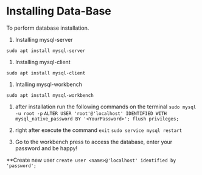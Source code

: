 # Installing Data-Base 

To perform database installation.

1. Installing mysql-server
```
sudo apt install mysql-server
```

1. Installing mysql-client
```
sudo apt install mysql-client
```

1. Intalling mysql-workbench
```
sudo apt install mysql-workbench
```

1. after installation run the following commands on the terminal
`sudo mysql -u root -p`
`ALTER USER 'root'@'localhost' IDENTIFIED WITH mysql_native_password BY '<YourPassword>'; flush privileges;`

1. right after execute the command
`exit`
`sudo service mysql restart`

1. Go to the workbench press to access the database, enter your password and be happy!

**Create new user
`create user <name>@'localhost' identified by 'password';`
